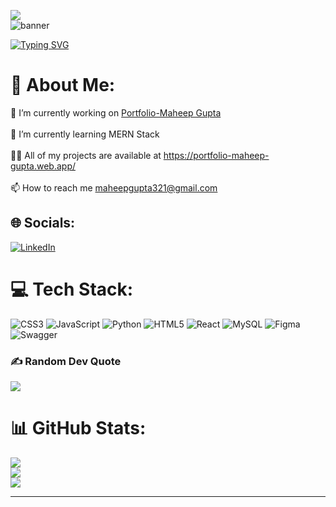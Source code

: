[![](https://visitcount.itsvg.in/api?id=CodingStuffsofMahee&icon=2&color=1)](https://visitcount.itsvg.in)
<br><img src='banner.png' alt="banner"></img>


[![Typing SVG](https://readme-typing-svg.demolab.com?font=montserrat+&pause=1000&color=67F7BE&width=620&lines=Hey%2C+I+am+Maheep+Gupta+;I+am+passionate+to+learn+Java+FullStack+Web+Development+)](https://git.io/typing-svg)



# 💫 About Me:
🔭 I’m currently working on [Portfolio-Maheep Gupta](https://github.com/CodingStuffsofMahee/Portfolio-MaheepGupta)<br><br>🌱 I’m currently learning MERN Stack<br><br>👨‍💻 All of my projects are available at https://portfolio-maheep-gupta.web.app/<br><br>📫 How to reach me maheepgupta321@gmail.com


## 🌐 Socials:
[![LinkedIn](https://img.shields.io/badge/LinkedIn-%230077B5.svg?logo=linkedin&logoColor=white)](https://linkedin.com/in/maheep-gupta-281867222) 

# 💻 Tech Stack:
![CSS3](https://img.shields.io/badge/css3-%231572B6.svg?style=for-the-badge&logo=css3&logoColor=white) ![JavaScript](https://img.shields.io/badge/javascript-%23323330.svg?style=for-the-badge&logo=javascript&logoColor=%23F7DF1E) ![Python](https://img.shields.io/badge/python-3670A0?style=for-the-badge&logo=python&logoColor=ffdd54) ![HTML5](https://img.shields.io/badge/html5-%23E34F26.svg?style=for-the-badge&logo=html5&logoColor=white) ![React](https://img.shields.io/badge/react-%2320232a.svg?style=for-the-badge&logo=react&logoColor=%2361DAFB) ![MySQL](https://img.shields.io/badge/mysql-%2300f.svg?style=for-the-badge&logo=mysql&logoColor=white) 	![Figma](https://img.shields.io/badge/figma-%23F24E1E.svg?style=for-the-badge&logo=figma&logoColor=white) ![Swagger](https://img.shields.io/badge/-Swagger-%23Clojure?style=for-the-badge&logo=swagger&logoColor=white)

### ✍️ Random Dev Quote
![](https://quotes-github-readme.vercel.app/api?type=horizontal&theme=radical)
# 📊 GitHub Stats:
![](https://github-readme-stats.vercel.app/api?username=CodingStuffsofMahee&theme=dark&hide_border=false&include_all_commits=true&count_private=false)<br/>
![](https://github-readme-streak-stats.herokuapp.com/?user=CodingStuffsofMahee&theme=dark&hide_border=false)<br/>
![](https://github-readme-stats.vercel.app/api/top-langs/?username=CodingStuffsofMahee&theme=dark&hide_border=false&include_all_commits=true&count_private=false&layout=compact)

<!-- ### ✍️ Random Dev Quote
![](https://quotes-github-readme.vercel.app/api?type=horizontal&theme=radical) -->

---


<!-- Proudly created with GPRM ( https://gprm.itsvg.in ) -->









































